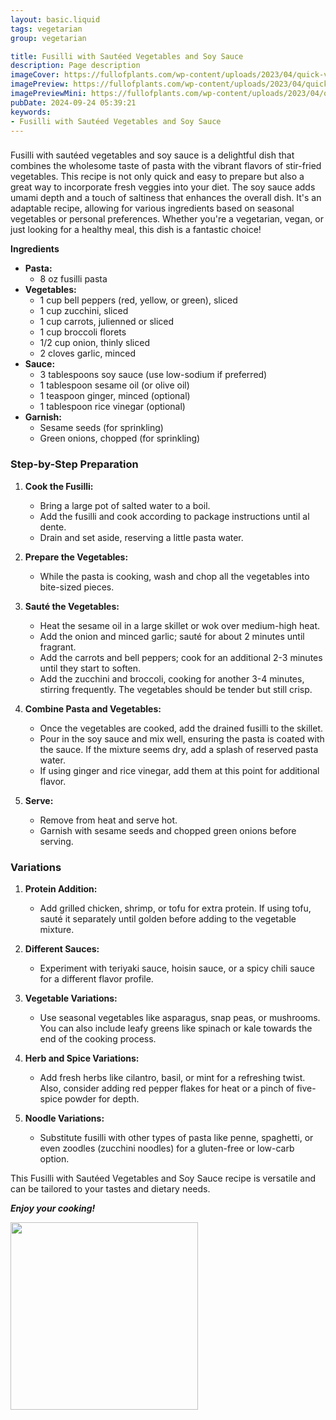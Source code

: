 ```yaml
---
layout: basic.liquid
tags: vegetarian
group: vegetarian

title: Fusilli with Sautéed Vegetables and Soy Sauce
description: Page description
imageCover: https://fullofplants.com/wp-content/uploads/2023/04/quick-vegan-pasta-vegetable-stir-fry-with-ginger-and-garlic-8-500x375.jpg
imagePreview: https://fullofplants.com/wp-content/uploads/2023/04/quick-vegan-pasta-vegetable-stir-fry-with-ginger-and-garlic-8-500x375.jpg
imagePreviewMini: https://fullofplants.com/wp-content/uploads/2023/04/quick-vegan-pasta-vegetable-stir-fry-with-ginger-and-garlic-8-500x375.jpg
pubDate: 2024-09-24 05:39:21
keywords:
- Fusilli with Sautéed Vegetables and Soy Sauce
---
```



###
Fusilli with sautéed vegetables and soy sauce is a delightful dish that combines the wholesome taste of pasta with the vibrant flavors of stir-fried vegetables. This recipe is not only quick and easy to prepare but also a great way to incorporate fresh veggies into your diet. The soy sauce adds umami depth and a touch of saltiness that enhances the overall dish. It's an adaptable recipe, allowing for various ingredients based on seasonal vegetables or personal preferences. Whether you're a vegetarian, vegan, or just looking for a healthy meal, this dish is a fantastic choice!

<b>Ingredients</b>

- **Pasta:**
  - 8 oz fusilli pasta
- **Vegetables:**
  - 1 cup bell peppers (red, yellow, or green), sliced
  - 1 cup zucchini, sliced
  - 1 cup carrots, julienned or sliced
  - 1 cup broccoli florets
  - 1/2 cup onion, thinly sliced
  - 2 cloves garlic, minced
- **Sauce:**
  - 3 tablespoons soy sauce (use low-sodium if preferred)
  - 1 tablespoon sesame oil (or olive oil)
  - 1 teaspoon ginger, minced (optional)
  - 1 tablespoon rice vinegar (optional)
- **Garnish:**
  - Sesame seeds (for sprinkling)
  - Green onions, chopped (for sprinkling)

### Step-by-Step Preparation

1. **Cook the Fusilli:**
   - Bring a large pot of salted water to a boil. 
   - Add the fusilli and cook according to package instructions until al dente. 
   - Drain and set aside, reserving a little pasta water.

2. **Prepare the Vegetables:**
   - While the pasta is cooking, wash and chop all the vegetables into bite-sized pieces.

3. **Sauté the Vegetables:**
   - Heat the sesame oil in a large skillet or wok over medium-high heat.
   - Add the onion and minced garlic; sauté for about 2 minutes until fragrant.
   - Add the carrots and bell peppers; cook for an additional 2-3 minutes until they start to soften.
   - Add the zucchini and broccoli, cooking for another 3-4 minutes, stirring frequently. The vegetables should be tender but still crisp.

4. **Combine Pasta and Vegetables:**
   - Once the vegetables are cooked, add the drained fusilli to the skillet.
   - Pour in the soy sauce and mix well, ensuring the pasta is coated with the sauce. If the mixture seems dry, add a splash of reserved pasta water.
   - If using ginger and rice vinegar, add them at this point for additional flavor.

5. **Serve:**
   - Remove from heat and serve hot.
   - Garnish with sesame seeds and chopped green onions before serving.

### Variations

1. **Protein Addition:**
   - Add grilled chicken, shrimp, or tofu for extra protein. If using tofu, sauté it separately until golden before adding to the vegetable mixture.

2. **Different Sauces:**
   - Experiment with teriyaki sauce, hoisin sauce, or a spicy chili sauce for a different flavor profile.

3. **Vegetable Variations:**
   - Use seasonal vegetables like asparagus, snap peas, or mushrooms. You can also include leafy greens like spinach or kale towards the end of the cooking process.

4. **Herb and Spice Variations:**
   - Add fresh herbs like cilantro, basil, or mint for a refreshing twist. Also, consider adding red pepper flakes for heat or a pinch of five-spice powder for depth.

5. **Noodle Variations:**
   - Substitute fusilli with other types of pasta like penne, spaghetti, or even zoodles (zucchini noodles) for a gluten-free or low-carb option.

This Fusilli with Sautéed Vegetables and Soy Sauce recipe is versatile and can be tailored to your tastes and dietary needs. 

<b><i>Enjoy your cooking!</i></b>


<img src="https://i0.wp.com/passmeaspoon.com/wp-content/uploads/2020/06/vegetarian-stir-fried-pasta-1-scaled-e1593204204916.jpg?fit=1920%2C1920&ssl=1" width="300" height="300">

